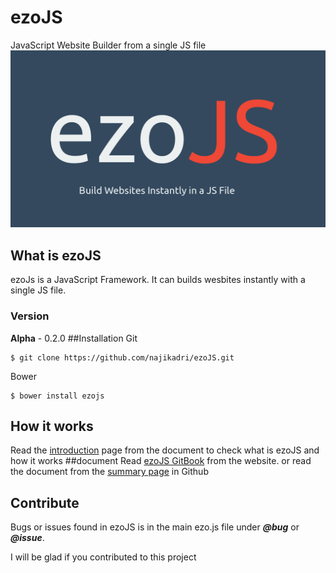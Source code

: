 # ezoJS

JavaScript Website Builder from a single JS file
![Splashscreen](ezoJS.png)
## What is ezoJS
ezoJs is a JavaScript Framework. It can builds wesbites instantly with a single JS file.
### Version
**Alpha** - 0.2.0
##Installation
Git
```
$ git clone https://github.com/najikadri/ezoJS.git
```
Bower
```
$ bower install ezojs
```
## How it works
Read the [introduction](docs/introduction.md) page from the document to check what is ezoJS and how it works
##document
Read  [ezoJS GitBook](http://najikadri.gitbooks.io/ezojs/) from the website.
or read the document from the [summary page](SUMMARY..md) in Github
## Contribute
 Bugs or issues found in ezoJS is in the main ezo.js file under ***@bug*** or ***@issue***.
 
I will be glad if you contributed to this project








